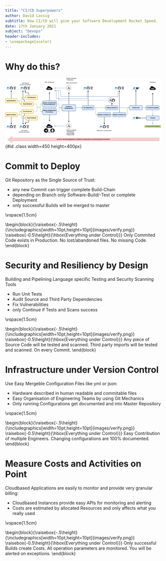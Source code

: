 ```yaml
---
title: "CI/CD Superpowers"
author: David Lassig
subtitle: How CI/CD will give your Software Development Rocket Speed.
date: 17th January 2021
subject: "Devops"
header-includes:
- \usepackage{xcolor}
---
```


# Why do this?


![](images/cicdpipeline.png){#id .class width=450 height=400px}


# Commit to Deploy

Git Repository as the Single Source of Trust:

  * any new Commit can trigger complete Build-Chain 
  * depending on Branch only Software-Build/-Test or complete Deployment
  * only successful Builds will be merged to master 

\vspace{1.5cm}

\begin{block}{\raisebox{-.5\height}{\includegraphics[width=10pt,height=10pt]{images/verify.png}} \raisebox{-0.5\height}{\hbox{Everything under Control}}}
Only Commited Code exists in Production. No lost/abandoned files. No missing Code.
\end{block}

# Security and Resiliency by Design

Building and Pipelining Language specific Testing and Security Scanning Tools
  
  * Run Unit Tests
  * Audit Source and Third Party Dependencies
  * Fix Vulnerabilities
  * only Continue if Tests and Scans success

\vspace{1.5cm}

\begin{block}{\raisebox{-.5\height}{\includegraphics[width=10pt,height=10pt]{images/verify.png}} \raisebox{-0.5\height}{\hbox{Everything under Control}}}
Any piece of Source Code will be tested and scanned. Third party imports will be tested and scanned. On every Commit.
\end{block}


# Infrastructure under Version Control

Use Easy Mergeble Configuration Files like yml or json:
  
  * Hardware described in human readable and commitable files
  * Easy Organisation of Engineering Teams by using Git Mechanics
  * Only running Configurations get documented and into Master Repository

\vspace{1.5cm}

\begin{block}{\raisebox{-.5\height}{\includegraphics[width=10pt,height=10pt]{images/verify.png}} \raisebox{-0.5\height}{\hbox{Everything under Control}}}
Easy Contribution of multiple Engineers. Changing configurations are 100\% documented.
\end{block}


# Measure Costs and Activities on Point

Cloudbased Applications are easily to monitor and provide very granular billing:

  * Cloudbased Instances provide easy APIs for monitoring and alerting
  * Costs are estimated by allocated Resources and only affects what you really used


\vspace{1.5cm}

\begin{block}{\raisebox{-.5\height}{\includegraphics[width=10pt,height=10pt]{images/verify.png}} \raisebox{-0.5\height}{\hbox{Everything under Control}}}
Only successful Builds create Costs. All operation parameters are monitored. You will be alerted on exceptions.
\end{block}



